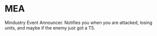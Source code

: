 # MEA
Mindustry Event Announcer. Notifies you when you are attacked, losing units, and maybe if the enemy just got a T5.